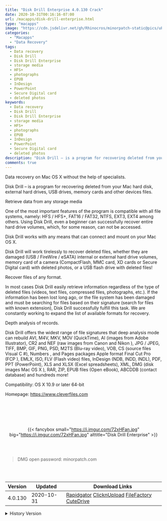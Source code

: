 ```yaml
---
title: "Disk Drill Enterprise 4.0.130 Crack"
date: 2020-10-31T00:16:16-07:00
url: /macapps/disk-drill-enterprise.html
type: "macapps"
image: "https://cdn.jsdelivr.net/gh/Rhinocros/minorpatch-static@pics/uPic/te8quM.png"
categories:
  - "Macapps"
  - "Data Recovery"
tags:
  - Data recovery
  - Disk Drill
  - Disk Drill Enterprise
  - storage media
  - HFS+
  - photographs
  - EPUB
  - InDesign
  - PowerPoint
  - Secure Digital card
  - deleted photos
keywords:
  - Data recovery
  - Disk Drill
  - Disk Drill Enterprise
  - storage media
  - HFS+
  - photographs
  - EPUB
  - InDesign
  - PowerPoint
  - Secure Digital card
  - deleted photos
description: "Disk Drill – is a program for recovering deleted from your Mac hard disk, external hard drives, USB drives, memory cards and other devices files."
comments: true
---
```


Data recovery on Mac OS X without the help of specialists.

Disk Drill – is a program for recovering deleted from your Mac hard disk, external hard drives, USB drives, memory cards and other devices files.

Retrieve data from any storage media

One of the most important features of the program is compatible with all file systems, namely: HFS / HFS+, FAT16 / FAT32, NTFS, EXT3, EXT4 among others. Using Disk Drill, even a beginner can successfully recover entire hard drive volumes, which, for some reason, can not be accessed.

Disk Drill works with any means that can connect and mount on your Mac OS X.

Disk Drill will work tirelessly to recover deleted files, whether they are damaged (USB / FireWire / eSATA) internal or external hard drive volumes, memory card of a camera (CompactFlash, MMC card, XD cards or Secure Digital card) with deleted photos, or a USB flash drive with deleted files!

Recover files of any format.

In most cases Disk Drill easily retrieve information regardless of the type of deleted files (videos, text files, compressed files, photographs, etc.). If the information has been lost long ago, or the file system has been damaged and must be searching for files based on their signature (search for files with known extension), Disk Drill successfully fulfill this task. We are constantly working to expand the list of available formats for recovery.

Depth analysis of records.

Disk Drill offers the widest range of file signatures that deep analysis mode can rebuild AVI, M4V, MKV, MOV (QuickTime), AI (images from Adobe Illustrator), CR2 and NEF (raw images from Canon and Nikon ), JPG / JPEG, TIFF, BMP, GIF, PNG, PSD, M2TS (Blu-ray video), VOB, CS (source files Visual C #), Numbers , and Pages packages Apple format Final Cut Pro (FCP ), EMLX, ISO, FLV (Flash video) files, InDesign (NDB, INDD, INDL), PDF, PPT (PowerPoint), XLS and XLSX (Excel spreadsheets), XML, DMG (disk images Mac OS X ), RAR, ZIP, EPUB files (Open eBook), ABCDDB (contact database) and hundreds more!

Compatibility: OS X 10.9 or later 64-bit

Homepage: [https://www.cleverfiles.com ](https://www.cleverfiles.com)

<br/>
<br/>
<script async src="https://pagead2.googlesyndication.com/pagead/js/adsbygoogle.js"></script>
<ins class="adsbygoogle"
     style="display:block; text-align:center;"
     data-ad-layout="in-article"
     data-ad-format="fluid"
     data-ad-client="ca-pub-8746275014476192"
     data-ad-slot="5144997159"></ins>
<script>
     (adsbygoogle = window.adsbygoogle || []).push({});
</script>
<br/>
<br/>


<center>

{{< fancybox small="https://i.imgur.com/72xHFan.jpg" big="https://i.imgur.com/72xHFan.jpg" alttitle="Disk Drill Enterprise" >}}

</center>

<br/>
<br/>


> DMG open password: minorpatch.com

<br/>

<br/>
<div id="history_version" class="history_version">

| Version | Updated | Download Links |
| ---- | ---- | ---- |
| 4.0.130 | 2020-10-31 | [Rapidgator](https://ouo.io/HgeGG2)   [ClicknUpload](https://ouo.io/ve6bfr)   [FileFactory](https://ouo.io/gNR06P)   [CuteDrive](https://ouo.io/FeFir9) |
<details>
<summary>History Version</summary>

| Version | Updated | Download Links |
| ---- | ---- | ---- |
| 4.0 | 2020-10-07 | [UsersCloud](https://ouo.io/6lDlcX)   [ClicknUpload](https://ouo.io/JGNCZf)   [FileFactory](https://ouo.io/q0dmKs)   [CuteDrive](https://ouo.io/IXOxYH) |
| 3.8.977 | 2020-09-22 | [UsersCloud](https://ouo.io/5Rvao3)   [ClicknUpload](https://ouo.io/E3LGAt)   [FileFactory](https://ouo.io/JjTj5uN)   [CuteDrive](https://ouo.io/6ILbGs) |
| 3.8.975 | 2020-06-26 | [UsersCloud](https://ouo.io/07znKG)   [ClicknUpload](https://ouo.io/9jPc8E)   [FileFactory](https://ouo.io/JWtTe9)   [CuteDrive](https://ouo.io/hfkOYyv) |
| 3.8.971 | 2020-05-05 | [UsersCloud](https://ouo.io/OmRYCz)   [ClicknUpload](https://ouo.io/IV2Rwrj)   [FileFactory](https://ouo.io/o4wxCU)   [CuteDrive](https://ouo.io/yMSByzL) |
| 3.8.965 | 2020-02-07 | [UsersCloud](https://ouo.io/2pjWcr)   [ClicknUpload](https://ouo.io/tnLL41)   [Mega](https://ouo.io/zeV1nz)   [CuteDrive](https://ouo.io/X6fzEd) |
</details>

</div>

